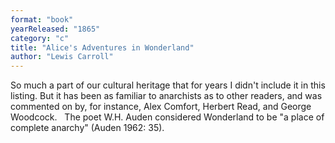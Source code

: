 ```yaml
---
format: "book"
yearReleased: "1865"
category: "c"
title: "Alice's Adventures in Wonderland"
author: "Lewis Carroll"
---
```

So much a part of our cultural heritage that for years I  didn't include it in this listing. But it has been as familiar to anarchists as  to other readers, and was commented on by, for instance, Alex Comfort, Herbert  Read, and George Woodcock.
 
The poet W.H. Auden considered Wonderland to  be "a place of complete anarchy" (Auden 1962: 35).
 